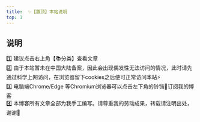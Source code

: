 ```yaml
---
title:  ✨【置顶】本站说明
top: 1
---
```

## 说明
1️⃣ 建议点击右上角【📚分类】查看文章   
2️⃣ 由于本站暂未在中国大陆备案，因此会出现偶发性无法访问的情况，此时请先通过科学上网访问，在浏览器留下cookies之后便可正常访问本站⚡    
3️⃣ 电脑端Chrome/Edge 等Chromium浏览器可以点击左下角的铃铛🔔订阅我的博客   
4️⃣ 本博客所有文章全部为我手工编写。请尊重我的劳动成果，转载请注明出处，谢谢📖
